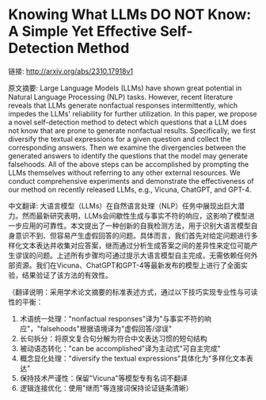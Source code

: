# Knowing What LLMs DO NOT Know: A Simple Yet Effective Self-Detection Method

链接: http://arxiv.org/abs/2310.17918v1

原文摘要:
Large Language Models (LLMs) have shown great potential in Natural Language
Processing (NLP) tasks. However, recent literature reveals that LLMs generate
nonfactual responses intermittently, which impedes the LLMs' reliability for
further utilization. In this paper, we propose a novel self-detection method to
detect which questions that a LLM does not know that are prone to generate
nonfactual results. Specifically, we first diversify the textual expressions
for a given question and collect the corresponding answers. Then we examine the
divergencies between the generated answers to identify the questions that the
model may generate falsehoods. All of the above steps can be accomplished by
prompting the LLMs themselves without referring to any other external
resources. We conduct comprehensive experiments and demonstrate the
effectiveness of our method on recently released LLMs, e.g., Vicuna, ChatGPT,
and GPT-4.

中文翻译:
大语言模型（LLMs）在自然语言处理（NLP）任务中展现出巨大潜力。然而最新研究表明，LLMs会间歇性生成与事实不符的响应，这影响了模型进一步应用的可靠性。本文提出了一种创新的自我检测方法，用于识别大语言模型自身意识不到、但容易产生虚假回答的问题。具体而言，我们首先对给定问题进行多样化文本表达并收集对应答案，继而通过分析生成答案之间的差异性来定位可能产生谬误的问题。上述所有步骤均可通过提示大语言模型自主完成，无需依赖任何外部资源。我们在Vicuna、ChatGPT和GPT-4等最新发布的模型上进行了全面实验，结果验证了该方法的有效性。

（翻译说明：采用学术论文摘要的标准表述方式，通过以下技巧实现专业性与可读性的平衡：
1. 术语统一处理："nonfactual responses"译为"与事实不符的响应"，"falsehoods"根据语境译为"虚假回答/谬误"
2. 长句拆分：将原文复合句分解为符合中文表达习惯的短句结构
3. 被动语态转化："can be accomplished"译为主动式"可自主完成"
4. 概念显化处理："diversify the textual expressions"具体化为"多样化文本表达"
5. 保持技术严谨性：保留"Vicuna"等模型专有名词不翻译
6. 逻辑连接优化：使用"继而"等连接词保持论证链条清晰）
